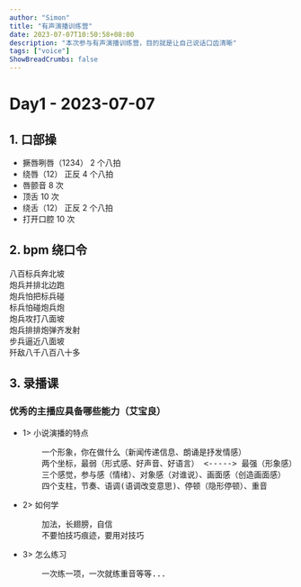 ```yaml
---
author: "Simon"
title: "有声演播训练营"
date: 2023-07-07T10:50:58+08:00
description: "本次参与有声演播训练营，目的就是让自己说话口齿清晰"
tags: ["voice"]
ShowBreadCrumbs: false
---
```


# Day1 - 2023-07-07

## 1. 口部操

- 撅唇咧唇（1234） 2 个八拍
- 绕唇（12） 正反 4 个八拍
- 唇颤音 8 次
- 顶舌 10 次
- 绕舌（12） 正反 2 个八拍
- 打开口腔 10 次

## 2. bpm 绕口令

<pre>
八百标兵奔北坡
炮兵并排北边跑
炮兵怕把标兵碰
标兵怕碰炮兵炮
炮兵攻打八面坡
炮兵排排炮弹齐发射
步兵逼近八面坡
歼敌八千八百八十多
</pre>

## 3. 录播课

### 优秀的主播应具备哪些能力（艾宝良）

- 1> 小说演播的特点
  <pre>
      一个形象，你在做什么（新闻传递信息、朗诵是抒发情感）
      两个坐标，最弱（形式感、好声音、好语言） <-----> 最强（形象感）
      三个感觉，参与感（情绪）、对象感（对谁说）、画面感（创造画面感）
      四个支柱，节奏、语调(语调改变意思)、停顿（隐形停顿）、重音
  </pre>
- 2> 如何学
  <pre>
      加法，长翅膀，自信
      不要怕技巧痕迹，要用对技巧
  </pre>

- 3> 怎么练习
  <pre>
      一次练一项，一次就练重音等等...
  </pre>
